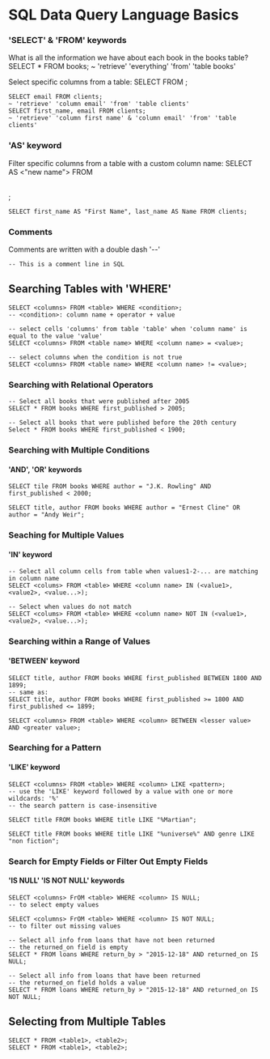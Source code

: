 # SQL Data Query Language Basics

### 'SELECT' &amp; 'FROM' keywords
What is all the information we have about each book in the books table?
    SELECT * FROM books;
    ~ 'retrieve' 'everything' 'from' 'table books'

Select specific columns from a table:
    SELECT <column names> FROM <table name>;

    SELECT email FROM clients;
    ~ 'retrieve' 'column email' 'from' 'table clients'
    SELECT first_name, email FROM clients;
    ~ 'retrieve' 'column first name' & 'column email' 'from' 'table clients'

### 'AS' keyword
Filter specific columns from a table with a custom column name:
    SELECT <column name> AS <"new name"> FROM <table name>;

    SELECT first_name AS "First Name", last_name AS Name FROM clients;

### Comments
Comments are written with a double dash '--'

    -- This is a comment line in SQL

## Searching Tables with 'WHERE'

    SELECT <columns> FROM <table> WHERE <condition>;
    -- <condition>: column name + operator + value

    -- select cells 'columns' from table 'table' when 'column name' is equal to the value 'value'
    SELECT <columns> FROM <table name> WHERE <column name> = <value>;

    -- select columns when the condition is not true
    SELECT <columns> FROM <table name> WHERE <column name> != <value>;

### Searching with Relational Operators

    -- Select all books that were published after 2005
    SELECT * FROM books WHERE first_published > 2005;

    -- Select all books that were published before the 20th century
    Select * FROM books WHERE first_published < 1900;

### Searching with Multiple Conditions
#### 'AND', 'OR' keywords
    SELECT tile FROM books WHERE author = "J.K. Rowling" AND first_published < 2000;

    SELECT title, author FROM books WHERE author = "Ernest Cline" OR author = "Andy Weir";


### Seaching for Multiple Values
#### 'IN' keyword
    -- Select all column cells from table when values1-2-... are matching in column name
    SELECT <colums> FROM <table> WHERE <column name> IN (<value1>, <value2>, <value...>);

    -- Select when values do not match
    SELECT <colums> FROM <table> WHERE <column name> NOT IN (<value1>, <value2>, <value...>);

### Searching within a Range of Values
#### 'BETWEEN' keyword
    SELECT title, author FROM books WHERE first_published BETWEEN 1800 AND 1899;
    -- same as:
    SELECT title, author FROM books WHERE first_published >= 1800 AND first_published <= 1899;

    SELECT <columns> FROM <table> WHERE <column> BETWEEN <lesser value> AND <greater value>;

### Searching for a Pattern
#### 'LIKE' keyword
    SELECT <columns> FROM <table> WHERE <column> LIKE <pattern>;
    -- use the 'LIKE' keyword followed by a value with one or more wildcards: '%'
    -- the search pattern is case-insensitive

    SELECT title FROM books WHERE title LIKE "%Martian";

    SELECT title FROM books WHERE title LIKE "%universe%" AND genre LIKE "non fiction";

### Search for Empty Fields or Filter Out Empty Fields
#### 'IS NULL' 'IS NOT NULL' keywords
    SELECT <columns> FrOM <table> WHERE <column> IS NULL;
    -- to select empty values

    SELECT <columns> FrOM <table> WHERE <column> IS NOT NULL;
    -- to filter out missing values

    -- Select all info from loans that have not been returned
    -- the returned_on field is empty
    SELECT * FROM loans WHERE return_by > "2015-12-18" AND returned_on IS NULL;

    -- Select all info from loans that have been returned
    -- the returned_on field holds a value
    SELECT * FROM loans WHERE return_by > "2015-12-18" AND returned_on IS NOT NULL;

## Selecting from Multiple Tables

    SELECT * FROM <table1>, <table2>;
    SELECT * FROM <table1>, <table2>;

